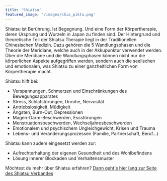 ```yaml
---
title: 'Shiatsu'
featured_image: '/images/shia_pikto.png'
---
```


Shiatsu ist Berührung. Ist Begegnung. Und eine Form der Körpertherapie, deren Ursprung und Wurzeln in Japan zu finden sind. Der Hintergrund und theoretische Teil der Shiatsu Therapie liegt in der Traditionellen Chinesischen Medizin. Dazu gehören die 5 Wandlungsphasen und die Theorie der Meridiane, welche auch in der Akkupunktur verwendet werden. Über die Meridiane und die Wandlungsphasen können nicht nur die körperlichen Aspekte aufgegriffen werden, sondern auch die seelischen und emotionalen, was Shiatsu zu einer ganzheitlichen Form von Körpertherapie macht. 

Shiatsu hilft bei:

* Verspannungen, Schmerzen und Einschränkungen des Bewegungsapparates
* Stress, Schlafstörungen, Unruhe, Nervosität
* Antriebslosigkeit, Müdigkeit
* Ängsten, Burn-Out, Depressionen
* Magen-Darm-Beschwerden, Essstörungen
* Menstruationsbeschwerden, Wechseljahresbeschwerden
* Emotionalem und psychischem Ungleichgewicht, Krisen und Trauma
* Lebens- und Veränderungsprozessen (Familie, Partnerschaft, Beruf...)



Shiatsu kann zudem eingesetzt werden zur:

* Aufrechterhaltung der eigenen Gesundheit und des Wohlbefindens
* Lösung innerer Blockaden und Verhaltensmuster

Möchtest du mehr über Shiatsu erfahren? [Dann geht's hier lang zur Seite des Shiatsu Verbandes](https://shiatsuverband.ch/)
